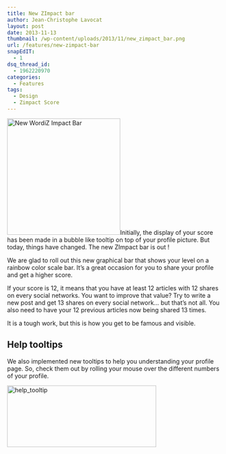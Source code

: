 ```yaml
---
title: New ZImpact bar
author: Jean-Christophe Lavocat
layout: post
date: 2013-11-13
thumbnail: /wp-content/uploads/2013/11/new_zimpact_bar.png
url: /features/new-zimpact-bar
snapEdIT:
  - 1
dsq_thread_id:
  - 1962220970
categories:
  - Features
tags:
  - Design
  - Zimpact Score
---
```

<img class="alignleft size-full wp-image-145" alt="New WordiZ Impact Bar" src="http://blog.wordiz.it/wp-content/uploads/2013/11/new_zimpact_bar.png" width="264" height="272" />Initially, the display of your score has been made in a bubble like tooltip on top of your profile picture. But today, things have changed. The new ZImpact bar is out !

We are glad to roll out this new graphical bar that shows your level on a rainbow color scale bar. It&#8217;s a great occasion for you to share your profile and get a higher score.

If your score is 12, it means that you have at least 12 articles with 12 shares on every social networks. You want to improve that value? Try to write a new post and get 13 shares on every social network&#8230; but that&#8217;s not all. You also need to have your 12 previous articles now being shared 13 times.

It is a tough work, but this is how you get to be famous and visible.

## Help tooltips

We also implemented new tooltips to help you understanding your profile page. So, check them out by rolling your mouse over the different numbers of your profile.

<img class="aligncenter size-full wp-image-147" alt="help_tooltip" src="http://blog.wordiz.it/wp-content/uploads/2013/11/help_tooltip.png" width="348" height="144" />